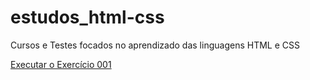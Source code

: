 # estudos_html-css
 Cursos e Testes focados no aprendizado das linguagens HTML e CSS

<a href="https://lribeiroalves.github.io/estudos_html-css/curso-em-video/exercicios/ex001/" target="_blank">Executar o Exercício 001</a>